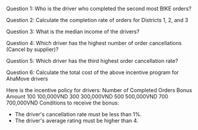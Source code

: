Question 1: Who is the driver who completed the second most BIKE orders?

Question 2: Calculate the completion rate of orders for Districts 1, 2, and 3

Question 3: What is the median income of the drivers?

Question 4: Which driver has the highest number of order cancellations (Cancel by supplier)?

Question 5: Which driver has the third highest order cancellation rate?

Question 6: Calculate the total cost of the above incentive program for AhaMove drivers

Here is the incentive policy for drivers:
Number of Completed Orders	Bonus Amount
100	100,000VND
300	300,000VND
500	500,000VND
700	700,000VND
Conditions to receive the bonus:
* The driver's cancellation rate must be less than 1%.
* The driver's average rating must be higher than 4.	
